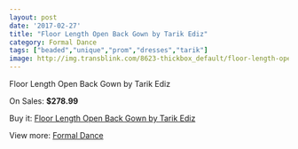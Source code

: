 ```yaml
---
layout: post
date: '2017-02-27'
title: "Floor Length Open Back Gown by Tarik Ediz"
category: Formal Dance
tags: ["beaded","unique","prom","dresses","tarik"]
image: http://img.transblink.com/8623-thickbox_default/floor-length-open-back-gown-by-tarik-ediz.jpg
---
```

Floor Length Open Back Gown by Tarik Ediz

On Sales: **$278.99**
<a href="https://www.transblink.com/en/formal-dance/2839-floor-length-open-back-gown-by-tarik-ediz.html"><amp-img layout="responsive" width="600" height="600" src="//img.transblink.com/8623-thickbox_default/floor-length-open-back-gown-by-tarik-ediz.jpg" alt="Floor Length Open Back Gown by Tarik Ediz 0" /></a>
<a href="https://www.transblink.com/en/formal-dance/2839-floor-length-open-back-gown-by-tarik-ediz.html"><amp-img layout="responsive" width="600" height="600" src="//img.transblink.com/8625-thickbox_default/floor-length-open-back-gown-by-tarik-ediz.jpg" alt="Floor Length Open Back Gown by Tarik Ediz 1" /></a>
<a href="https://www.transblink.com/en/formal-dance/2839-floor-length-open-back-gown-by-tarik-ediz.html"><amp-img layout="responsive" width="600" height="600" src="//img.transblink.com/8624-thickbox_default/floor-length-open-back-gown-by-tarik-ediz.jpg" alt="Floor Length Open Back Gown by Tarik Ediz 2" /></a>

Buy it: [Floor Length Open Back Gown by Tarik Ediz](https://www.transblink.com/en/formal-dance/2839-floor-length-open-back-gown-by-tarik-ediz.html "Floor Length Open Back Gown by Tarik Ediz")

View more: [Formal Dance](https://www.transblink.com/en/6-formal-dance "Formal Dance")